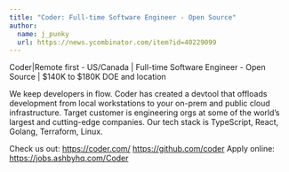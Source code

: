 ```yaml
---
title: "Coder: Full-time Software Engineer - Open Source"
author:
  name: j_punky
  url: https://news.ycombinator.com/item?id=40229099
---
```

Coder|Remote first - US&#x2F;Canada | Full-time Software Engineer - Open Source | $140K to $180K DOE and location

We keep developers in flow. Coder has created a devtool that offloads development from local workstations to your on-prem and public cloud infrastructure. Target customer is engineering orgs at some of the world’s largest and cutting-edge companies. Our tech stack is TypeScript, React, Golang, Terraform, Linux.

Check us out: <a href="https:&#x2F;&#x2F;coder.com&#x2F;" rel="nofollow">https:&#x2F;&#x2F;coder.com&#x2F;</a> <a href="https:&#x2F;&#x2F;github.com&#x2F;coder">https:&#x2F;&#x2F;github.com&#x2F;coder</a>
Apply online: <a href="https:&#x2F;&#x2F;jobs.ashbyhq.com&#x2F;Coder">https:&#x2F;&#x2F;jobs.ashbyhq.com&#x2F;Coder</a>
